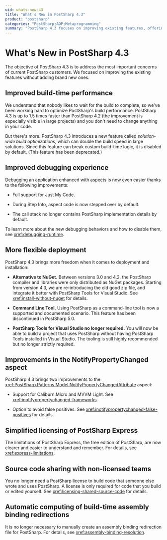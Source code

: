 ```yaml
---
uid: whats-new-43
title: "What's New in PostSharp 4.3"
product: "postsharp"
categories: "PostSharp;AOP;Metaprogramming"
summary: "PostSharp 4.3 focuses on improving existing features, offering improved build-time performance, a better debugging experience, more flexible deployment, and enhancements to the NotifyPropertyChanged aspect. It also simplifies PostSharp Express licensing and source code sharing."
---
```

# What's New in PostSharp 4.3

The objective of PostSharp 4.3 is to address the most important concerns of current PostSharp customers. We focused on improving the existing features without adding brand new ones.


## Improved build-time performance

We understand that nobody likes to wait for the build to complete, so we've been working hard to optimize PostSharp's build performance. PostSharp 4.3 is up to 1.5 times faster than PostSharp 4.2 (the improvement is especially visible in large projects) and you don't need to change anything in your code.

But there's more. PostSharp 4.3 introduces a new feature called *solution-wide build optimizations*, which can double the build speed in large solutions. Since this feature can break custom build-time logic, it is disabled by default. (This feature has been deprecated.) 


## Improved debugging experience

Debugging an application enhanced with aspects is now even easier thanks to the following improvements:

* Full support for Just My Code.

* During Step Into, aspect code is now stepped over by default.

* The call stack no longer contains PostSharp implementation details by default.

To learn more about the new debugging behaviors and how to disable them, see <xref:debugging-runtime>. 


## More flexible deployment

PostSharp 4.3 brings more freedom when it comes to deployment and installation:

* **Alternative to NuGet.** Between versions 3.0 and 4.2, the PostSharp compiler and libraries were only distributed as NuGet packages. Starting from version 4.3, we are re-introducing the old good zip file, and integrate it better with PostSharp Tools for Visual Studio. See <xref:install-without-nuget> for details. 

* **Command Line Tool.** Using PostSharp as a command-line tool is now a supported and documented scenario. This feature has been discontinued in PostSharp 5.0. 

* **PostSharp Tools for Visual Studio no longer required.** You will now be able to build a project that uses PostSharp without having PostSharp Tools installed in Visual Studio. The tooling is still highly recommended but no longer strictly required. 


## Improvements in the NotifyPropertyChanged aspect

PostSharp 4.3 brings two improvements to the <xref:PostSharp.Patterns.Model.NotifyPropertyChangedAttribute> aspect: 

* Support for Caliburn.Micro and MVVM Light. See <xref:inotifypropertychanged-frameworks>. 

* Option to avoid false positives. See <xref:inotifypropertychanged-false-positives> for details. 


## Simplified licensing of PostSharp Express

The limitations of PostSharp Express, the free edition of PostSharp, are now clearer and easier to understand and remember. For details, see <xref:express-limitations>. 


## Source code sharing with non-licensed teams

You no longer need a PostSharp license to build code that someone else wrote and uses PostSharp. A license is only required for code that you build or edited yourself. See <xref:licensing-shared-source-code> for details. 


## Automatic computing of build-time assembly binding redirections

It is no longer necessary to manually create an assembly binding redirection file for PostSharp. For details, see <xref:assembly-binding-resolution>. 


